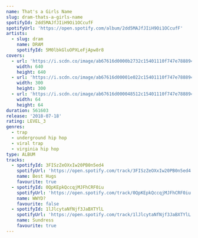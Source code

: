 ```yaml
---
name: That's a Girls Name
slug: dram-thats-a-girls-name
spotifyId: 2dd5MAJfJIiH9Oi1OCcufF
spotifyUrl: 'https://open.spotify.com/album/2dd5MAJfJIiH9Oi1OCcufF'
artists:
  - slug: dram
    name: DRAM
    spotifyId: 5M0lbkGluOPXLeFjApw8r8
covers:
  - url: 'https://i.scdn.co/image/ab67616d0000b2732c15401110f747e7888942c3'
    width: 640
    height: 640
  - url: 'https://i.scdn.co/image/ab67616d00001e022c15401110f747e7888942c3'
    width: 300
    height: 300
  - url: 'https://i.scdn.co/image/ab67616d000048512c15401110f747e7888942c3'
    width: 64
    height: 64
duration: 561603
release: '2018-07-18'
rating: LEVEL_3
genres:
  - trap
  - underground hip hop
  - viral trap
  - virginia hip hop
type: ALBUM
tracks:
  - spotifyId: 3FISzZeOXxIw20PB0n5ed4
    spotifyUrl: 'https://open.spotify.com/track/3FISzZeOXxIw20PB0n5ed4'
    name: Best Hugs
    favourite: true
  - spotifyId: 0QpKEpkQccqjMJFhCRF0iu
    spotifyUrl: 'https://open.spotify.com/track/0QpKEpkQccqjMJFhCRF0iu'
    name: WWYD?
    favourite: false
  - spotifyId: 1lJlcytaNfNjf3JaBXTYlL
    spotifyUrl: 'https://open.spotify.com/track/1lJlcytaNfNjf3JaBXTYlL'
    name: Sundress
    favourite: true
---
```


